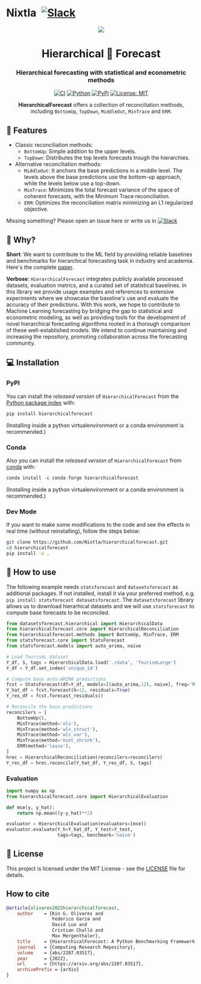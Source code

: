 # Nixtla &nbsp;[![Slack](https://img.shields.io/badge/Slack-4A154B?&logo=slack&logoColor=white)](https://join.slack.com/t/nixtlaworkspace/shared_invite/zt-135dssye9-fWTzMpv2WBthq8NK0Yvu6A)

<div align="center">
<img src="https://raw.githubusercontent.com/Nixtla/neuralforecast/main/nbs/indx_imgs/branding/logo_mid.png">
<h1 align="center">Hierarchical 👑 Forecast</h1>
<h3 align="center">Hierarchical forecasting with statistical and econometric methods</h3>
    
[![CI](https://github.com/Nixtla/hierarchicalforecast/actions/workflows/ci.yml/badge.svg)](https://github.com/Nixtla/hierarchicalforecast/actions/workflows/ci.yml)
[![Python](https://img.shields.io/pypi/pyversions/hierarchicalforecast)](https://pypi.org/project/hierarchicalforecast/)
[![PyPi](https://img.shields.io/pypi/v/hierarchicalforecast?color=blue)](https://pypi.org/project/hierarchicalforecast/)
[![License: MIT](https://img.shields.io/badge/license-MIT-blue)](https://github.com/Nixtla/hierarchicalforecast/blob/main/LICENSE)
    
**HierarchicalForecast** offers a collection of reconciliation methods, including `BottomUp`, `TopDown`, `MiddleOut`, `MinTrace` and `ERM`. 
</div>

## 🎊 Features 

* Classic reconciliation methods:
    - `BottomUp`: Simple addition to the upper levels.
    - `TopDown`: Distributes the top levels forecasts trough the hierarchies.
* Alternative reconciliation methods:
    - `MiddleOut`: It anchors the base predictions in a middle level. The levels above the base predictions use the bottom-up approach, while the levels below use a top-down.
    - `MinTrace`: Minimizes the total forecast variance of the space of coherent forecasts, with the Minimum Trace reconciliation.
    - `ERM`: Optimizes the reconciliation matrix minimizing an L1 regularized objective.

Missing something? Please open an issue here or write us in [![Slack](https://img.shields.io/badge/Slack-4A154B?&logo=slack&logoColor=white)](https://join.slack.com/t/nixtlaworkspace/shared_invite/zt-135dssye9-fWTzMpv2WBthq8NK0Yvu6A)

## 📖 Why? 

**Short**: We want to contribute to the ML field by providing reliable baselines and benchmarks for hierarchical forecasting task in industry and academia. Here's the complete [paper]().

**Verbose**: `HierarchicalForecast` integrates publicly available processed datasets, evaluation metrics, and a curated set of statistical baselines. In this library we provide usage examples and references to extensive experiments where we showcase the baseline's use and evaluate the accuracy of their predictions. With this work, we hope to contribute to Machine Learning forecasting by bridging the gap to statistical and econometric modeling, as well as providing tools for the development of novel hierarchical forecasting algorithms rooted in a thorough comparison of these well-established models. We intend to continue maintaining and increasing the repository, promoting collaboration across the forecasting community.

## 💻 Installation

### PyPI

You can install the *released version* of `HierarchicalForecast` from the [Python package index](https://pypi.org) with:

```python
pip install hierarchicalforecast
```

(Installing inside a python virtualenvironment or a conda environment is recommended.)

### Conda

Also you can install the *released version* of `HierarchicalForecast` from [conda](https://anaconda.org) with:

```python
conda install -c conda-forge hierarchicalforecast
```

(Installing inside a python virtualenvironment or a conda environment is recommended.)

### Dev Mode

If you want to make some modifications to the code and see the effects in real time (without reinstalling), follow the steps below:

```bash
git clone https://github.com/Nixtla/hierarchicalforecast.git
cd hierarchicalforecast
pip install -e .
```

## 🧬 How to use

The following example needs `statsforecast` and `datasetsforecast` as additional packages. If not installed, install it via your preferred method, e.g. `pip install statsforecast datasetsforecast`.
The `datasetsforecast` library allows us to download hierarhical datasets and we will use `statsforecast` to compute base forecasts to be reconciled.

```python
from datasetsforecast.hierarchical import HierarchicalData
from hierarchicalforecast.core import HierarchicalReconciliation
from hierarchicalforecast.methods import BottomUp, MinTrace, ERM
from statsforecast.core import StatsForecast
from statsforecast.models import auto_arima, naive

# Load TourismL dataset
Y_df, S, tags = HierarchicalData.load('./data', 'TourismLarge')
Y_df = Y_df.set_index('unique_id')

# Compute base auto-ARIMA predictions
fcst = StatsForecast(df=Y_df, models=[(auto_arima,12), naive], freq='M', n_jobs=-1)
Y_hat_df = fcst.forecast(h=12, residuals=True)
Y_res_df = fcst.forecast_residuals()

# Reconcile the base predictions
reconcilers = [
    BottomUp(),
    MinTrace(method='ols'),
    MinTrace(method='wls_struct'),
    MinTrace(method='wls_var'),
    MinTrace(method='mint_shrink'),
    ERM(method='lasso'),
]
hrec = HierarchicalReconciliation(reconcilers=reconcilers)
Y_rec_df = hrec.reconcile(Y_hat_df, Y_res_df, S, tags)
```

### Evaluation

```python
import numpy as np
from hierarchicalforecast.core import HierarchicalEvaluation

def mse(y, y_hat):
    return np.mean((y-y_hat)**2)

evaluator = HierarchicalEvaluation(evaluators=[mse])
evaluator.evaluate(Y_h=Y_hat_df, Y_test=Y_test, 
                   tags=tags, benchmark='naive')
```

## 📃 License
This project is licensed under the MIT License - see the [LICENSE](https://github.com/Nixtla/neuralforecast/blob/main/LICENSE) file for details.

##  How to cite

```bibtex
@article{olivares2022hierarchicalforecast,
    author    = {Kin G. Olivares and
                 Federico Garza and 
                 David Luo and 
                 Cristian Challú and
                 Max Mergenthaler},
    title     = {HierarchicalForecast: A Python Benchmarking Framework for Hierarchical Forecasting},
    journal   = {Computing Research Repository},
    volume    = {abs/2207.03517},
    year      = {2022},
    url       = {https://arxiv.org/abs/2207.03517},
    archivePrefix = {arXiv}
}
```
